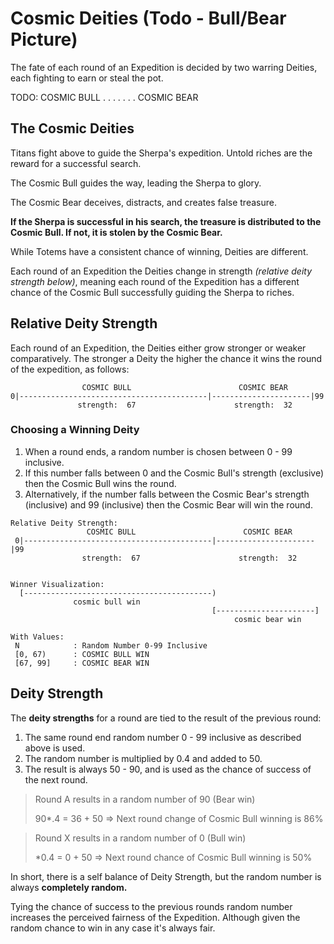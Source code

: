 # Cosmic Deities \(Todo - Bull/Bear Picture\)

The fate of each round of an Expedition is decided by two warring Deities, each fighting to earn or steal the pot.

TODO: COSMIC BULL . . . . . . . COSMIC BEAR

## The Cosmic Deities

Titans fight above to guide the Sherpa's expedition. Untold riches are the reward for a successful search.

The Cosmic Bull guides the way, leading the Sherpa to glory.

The Cosmic Bear deceives, distracts, and creates false treasure.

**If the Sherpa is successful in his search, the treasure is distributed to the Cosmic Bull. If not, it is stolen by the Cosmic Bear.**

While Totems have a consistent chance of winning, Deities are different.

Each round of an Expedition the Deities change in strength _\(relative deity strength below\)_, meaning each round of the Expedition has a different chance of the Cosmic Bull successfully guiding the Sherpa to riches.

## Relative Deity Strength

Each round of an Expedition, the Deities either grow stronger or weaker comparatively. The stronger a Deity the higher the chance it wins the round of the expedition, as follows:

```text
                COSMIC BULL                        COSMIC BEAR
0|------------------------------------------|----------------------|99
               strength:  67                      strength:  32             
```

### Choosing a Winning Deity

1. When a round ends, a random number is chosen between 0 - 99 inclusive.
2. If this number falls between 0 and the Cosmic Bull's strength \(exclusive\) then the Cosmic Bull wins the round.
3. Alternatively, if the number falls between the Cosmic Bear's strength \(inclusive\) and 99 \(inclusive\) then the Cosmic Bear will win the round.

```text
Relative Deity Strength:
                 COSMIC BULL                        COSMIC BEAR
 0|------------------------------------------|----------------------|99
                strength:  67                      strength:  32    

               
Winner Visualization:               
  [------------------------------------------)
              cosmic bull win
                                             [----------------------]
                                                  cosmic bear win
               
With Values:               
 N            : Random Number 0-99 Inclusive
 [0, 67)      : COSMIC BULL WIN
 [67, 99]     : COSMIC BEAR WIN
```

## Deity Strength

The **deity strengths** for a round are tied to the result of the previous round:

1. The same round end random number 0 - 99 inclusive as described above is used.
2. The random number is multiplied by 0.4 and added to 50.
3. The result is always 50 - 90, and is used as the chance of success of the next round.

> Round A results in a random number of 90 \(Bear win\)
>
>  90\*.4 = 36 + 50 =&gt; Next round change of Cosmic Bull winning is 86%

> Round X results in a random number of 0 \(Bull win\)
>
> \*0.4 = 0 + 50 =&gt; Next round chance of Cosmic Bull winning is 50%

In short, there is a self balance of Deity Strength, but the random number is always **completely random.**

Tying the chance of success to the previous rounds random number increases the perceived fairness of the Expedition.  Although given the random chance to win in any case it's always fair.  

